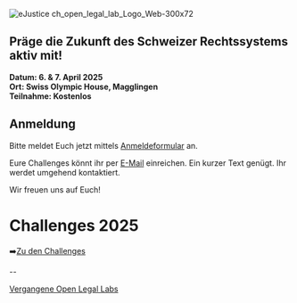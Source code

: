 ![eJustice ch_open_legal_lab_Logo_Web-300x72](https://github.com/user-attachments/assets/cb1db30b-aee4-44ad-b730-4a8d66dacf79)

## Präge die Zukunft des Schweizer Rechtssystems aktiv mit!
**Datum: 6. & 7. April 2025 \
Ort: Swiss Olympic House, Magglingen \
Teilnahme: Kostenlos**

## Anmeldung

Bitte meldet Euch jetzt mittels [Anmeldeformular](https://ejustice.ch/open-legal-lab/#OLL2025) an.
<!--
>[!IMPORTANT]
>Begrenzte Teilnehmerzahl!
>Die Anmeldungen werden nach Eingangsdatum berücksichtigt. Sollte Eure Anmeldung auf der Warteliste landen, werdet Ihr darüber informiert.
-->
Eure Challenges könnt ihr per [E-Mail](mailto://info@ejustice.ch?subject=OLL2025%20Challenge:) einreichen. Ein kurzer Text genügt. Ihr werdet umgehend kontaktiert.

Wir freuen uns auf Euch!

# Challenges 2025
➡️[Zu den Challenges](../../../discussions)
<!--
| 🟩01️: Digitalisierung der Datenschutz-Folgenabschätzung |
|:--- |
| Das Datenschutzgesetz erfordert eine Datenschutz-Folgenabschätzung (DSFA) bei hohem Risiko für die Rechte der Betroffenen, aber es fehlt bislang an einem digitalen Tool zur effizienten Unterstützung dieses Prozesses. Ein solches Tool könnte die Prüfung automatisieren und langfristig zur Digitalisierung und Interoperabilität im gesamten Rechtsetzungsverfahren beitragen. <br>[Mehr...](../../../wiki/Digitalisierung-der-Datenschutz‐Folgenabschätzung) |
-->
--

[Vergangene Open Legal Labs](../../../wiki)

<!--

**Here are some ideas to get you started:**

🙋‍♀️ A short introduction - what is your organization all about?
🌈 Contribution guidelines - how can the community get involved?
👩‍💻 Useful resources - where can the community find your docs? Is there anything else the community should know?
🍿 Fun facts - what does your team eat for breakfast?
🧙 Remember, you can do mighty things with the power of [Markdown](https://docs.github.com/github/writing-on-github/getting-started-with-writing-and-formatting-on-github/basic-writing-and-formatting-syntax)
-->

